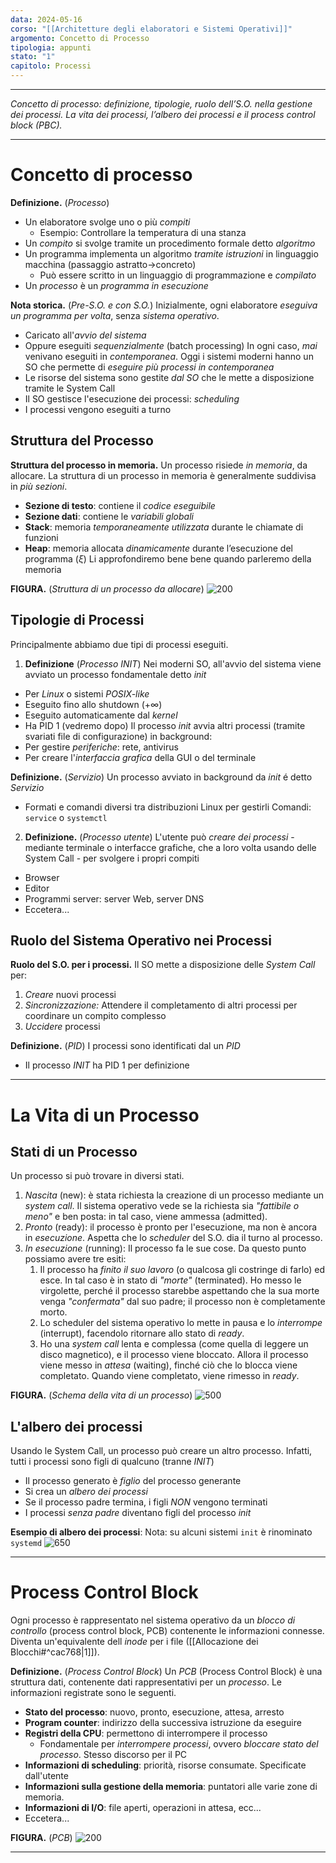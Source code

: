 ```yaml
---
data: 2024-05-16
corso: "[[Architetture degli elaboratori e Sistemi Operativi]]"
argomento: Concetto di Processo
tipologia: appunti
stato: "1"
capitolo: Processi
---
```

- - -
*Concetto di processo: definizione, tipologie, ruolo dell’S.O. nella gestione dei processi. La vita dei processi, l’albero dei processi e il process control block (PBC).*
- - -
# Concetto di processo
**Definizione.** (*Processo*)
- Un elaboratore svolge uno o più *compiti*
	- Esempio: Controllare la temperatura di una stanza
- Un *compito* si svolge tramite un procedimento formale detto *algoritmo*
- Un programma implementa un algoritmo *tramite istruzioni* in linguaggio macchina (passaggio astratto->concreto)
	- Può essere scritto in un linguaggio di programmazione e *compilato*
- Un *processo* è un *programma in esecuzione*

**Nota storica.** (*Pre-S.O. e con S.O.*)
Inizialmente, ogni elaboratore *eseguiva un programma per volta*, senza *sistema operativo*.
- Caricato all'*avvio del sistema*
- Oppure eseguiti *sequenzialmente* (batch processing)
In ogni caso, *mai* venivano eseguiti in *contemporanea*.
Oggi i sistemi moderni hanno un SO che permette di *eseguire più processi in contemporanea*
- Le risorse del sistema sono gestite *dal SO* che le mette a disposizione tramite le System Call
- Il SO gestisce l'esecuzione dei processi: *scheduling*
- I processi vengono eseguiti a turno

## Struttura del Processo
**Struttura del processo in memoria.**
Un processo risiede *in memoria*, da allocare.
La struttura di un processo in memoria è generalmente suddivisa in *più sezioni*.
- **Sezione di testo**: contiene il *codice eseguibile* 
- **Sezione dati**: contiene le *variabili globali*
- **Stack**: memoria *temporaneamente utilizzata* durante le chiamate di funzioni
- **Heap**: memoria allocata *dinamicamente* durante l’esecuzione del programma  ($\xi$)
Li approfondiremo bene bene quando parleremo della memoria

**FIGURA.** (*Struttura di un processo da allocare*)
![200](images/process-memory.png)


## Tipologie di Processi
Principalmente abbiamo due tipi di processi eseguiti.

1. **Definizione** (*Processo INIT*)
Nei moderni SO, all'avvio del sistema viene avviato un processo fondamentale detto *init* 
- Per *Linux* o sistemi *POSIX-like*
- Eseguito fino allo shutdown $(+\infty)$
- Eseguito automaticamente dal *kernel*
- Ha PID 1 (vedremo dopo)
Il processo *init* avvia altri processi (tramite svariati file di configurazione) in background:
- Per gestire *periferiche*: rete, antivirus
- Per creare l'*interfaccia grafica* della GUI o del terminale

**Definizione.** (*Servizio*)
Un processo avviato in background da *init* é detto *Servizio*
- Formati e comandi diversi tra distribuzioni Linux per gestirli
  Comandi: `service` o `systemctl`

2. **Definizione.** (*Processo utente*)
L'utente può *creare dei processi* - mediante terminale o interfacce grafiche, che a loro volta usando delle System Call - per svolgere i propri compiti
- Browser
- Editor
- Programmi server: server Web, server DNS
- Eccetera...

## Ruolo del Sistema Operativo nei Processi
**Ruolo del S.O. per i processi.**
Il SO mette a disposizione delle *System Call* per:
1. *Creare* nuovi processi
2. *Sincronizzazione:* Attendere il completamento di altri processi per coordinare un compito complesso
3. *Uccidere* processi

**Definizione.** (*PID*)
I processi sono identificati dal un *PID*
- Il processo *INIT* ha PID $1$ per definizione

---
# La Vita di un Processo
## Stati di un Processo
Un processo si può trovare in diversi stati.
1. *Nascita* (new): è stata richiesta la creazione di un processo mediante un *system call*. Il sistema operativo vede se la richiesta sia *"fattibile o meno"* e ben posta: in tal caso, viene ammessa (admitted).
2. *Pronto* (ready): il processo è pronto per l'esecuzione, ma non è ancora in *esecuzione*. Aspetta che lo *scheduler* del S.O. dia il turno al processo.
3. *In esecuzione* (running): Il processo fa le sue cose. Da questo punto possiamo avere tre esiti:
	1. Il processo ha *finito il suo lavoro* (o qualcosa gli costringe di farlo) ed esce. In tal caso è in stato di *"morte"* (terminated). Ho messo le virgolette, perché il processo starebbe aspettando che la sua morte venga *"confermata"* dal suo padre; il processo non è completamente morto.
	2. Lo scheduler del sistema operativo lo mette in pausa e lo *interrompe* (interrupt), facendolo ritornare allo stato di *ready*.
	3. Ho una *system call* lenta e complessa (come quella di leggere un disco magnetico), e il processo viene bloccato. Allora il processo viene messo in *attesa* (waiting), finché ciò che lo blocca viene completato. Quando viene completato, viene rimesso in *ready*.

**FIGURA.** (*Schema della vita di un processo*)
![500](images/process-status.png)

## L'albero dei processi
Usando le System Call, un processo può creare un altro processo. Infatti, tutti i processi sono figli di qualcuno (tranne *INIT*)
- Il processo generato è *figlio* del processo generante
- Si crea un *albero dei processi*
- Se il processo padre termina, i figli *NON* vengono terminati
- I processi *senza padre* diventano figli del processo *init*

**Esempio di albero dei processi**:
Nota: su alcuni sistemi `init` è rinominato `systemd`
![650](images/process-tree.png)

---
# Process Control Block
Ogni processo è rappresentato nel sistema operativo da un *blocco di controllo* (process control block, PCB) contenente le informazioni connesse. Diventa un'equivalente dell *inode* per i file ([[Allocazione dei Blocchi#^cac768|1]]).

**Definizione.** (*Process Control Block*)
Un *PCB* (Process Control Block) è una struttura dati, contenente dati rappresentativi per un *processo*. Le informazioni registrate sono le seguenti.
- **Stato del processo**: nuovo, pronto, esecuzione, attesa, arresto 
- **Program counter**: indirizzo della successiva istruzione da eseguire 
- **Registri della CPU**: permettono di interrompere il processo 
	- Fondamentale per *interrompere processi*, ovvero *bloccare stato del processo*. Stesso discorso per il PC
- **Informazioni di scheduling**: priorità, risorse consumate. Specificate dall'utente
- **Informazioni sulla gestione della memoria**: puntatori alle varie zone di memoria.
- **Informazioni di I/O**: file aperti, operazioni in attesa, ecc...
- Eccetera...

**FIGURA.** (*PCB*)
![200](images/pcb.png)


---
